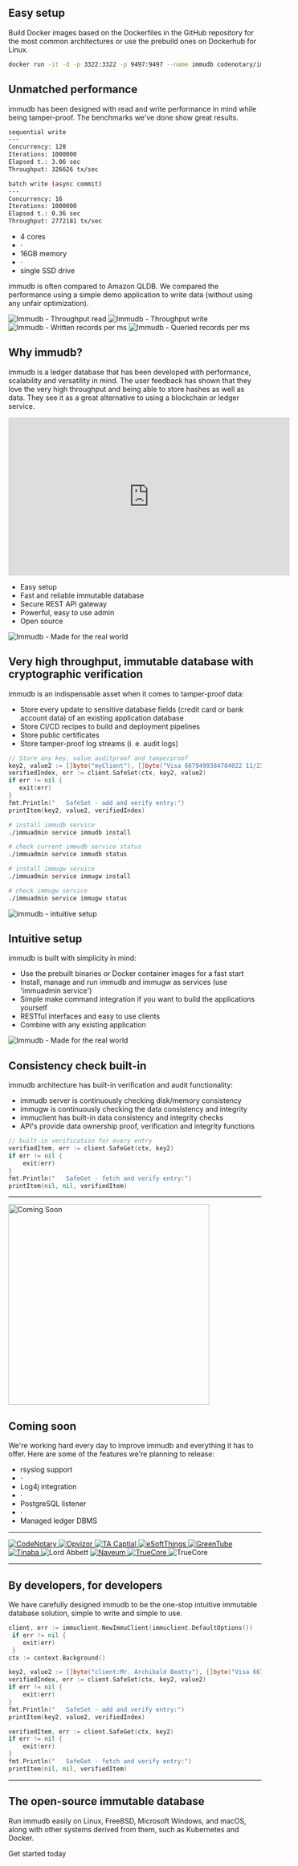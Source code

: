 <page-section id="easy-setup-section">
<i-container>
<i-row>
<i-column>
<h2>Easy setup</h2>
<p>
Build Docker images based on the Dockerfiles in the GitHub repository
for the most common architectures or use the prebuild ones on Dockerhub for Linux.
</p>
</i-column>
</i-row>
<i-row>
<i-column>

~~~bash
docker run -it -d -p 3322:3322 -p 9497:9497 --name immudb codenotary/immudb:latest
~~~

</i-column>
</i-row>
</i-container>    
</page-section>

<page-section class="section _background-gray-10" id="performance">
<i-container>
<i-row>
<i-column>
<div class="section-center _padding-bottom-4">

## Unmatched performance
immudb has been designed with read and write performance in mind while being tamper-proof. The benchmarks we've done show great results.

</div>
</i-column>
</i-row>

<i-row>
<i-column md="6">

~~~bash
sequential write
---
Concurrency: 128
Iterations: 1000000
Elapsed t.: 3.06 sec
Throughput: 326626 tx/sec
~~~

</i-column>
<i-column md="6" class="_margin-top-sm-1 _margin-top-xs-1">

~~~bash
batch write (async commit)
---
Concurrency: 16
Iterations: 1000000
Elapsed t.: 0.36 sec
Throughput: 2772181 tx/sec
~~~

</i-column>
</i-row>

<i-row>
<i-column class="_text-center _padding-top-1 _padding-bottom-6">
<ul class="list -inline _text-muted _font-size-sm">
    <li>4 cores</li>
    <li>&middot;</li>
    <li>16GB memory</li>
    <li>&middot;</li>
    <li>single SSD drive</li>
</ul>
</i-column>
</i-row>

<i-row>
<i-column>
<div class="section-center lead" id="qldb-comparison">
<font-awesome-icon icon="bolt" class="_text-primary" />

immudb is often compared to Amazon QLDB. We compared the performance using a simple demo application to write data (without using any unfair optimization).

</div>
</i-column>
</i-row>
<i-row>
    <i-column md="6">
        <img class="image -responsive" src="/benchmark/throughput_read.png" alt="Immudb - Throughput read" />
    </i-column>
    <i-column md="6">
        <img class="image -responsive" src="/benchmark/throughput_write.png" alt="Immudb - Throughput write" />
    </i-column>
</i-row>
<i-row>
    <i-column md="6">
        <img class="image -responsive" src="/benchmark/exectime.png" alt="Immudb - Written records per ms" />
    </i-column>
    <i-column md="6">
        <img class="image -responsive" src="/benchmark/query_bm.png" alt="Immudb - Queried records per ms" />
    </i-column>
</i-row>
</i-container>
</page-section>

<page-section id="video-section">
<i-container>
<i-row>
<i-column>
<div class="section-center">

## Why immudb?
immudb is a ledger database that has been developed with performance, scalability and versatility in mind. The user feedback has shown that they love the very high throughput and being able to store hashes as well as data. They see it as a great alternative to using a blockchain or ledger service.
        
</div>
</i-column>  
</i-row>
<i-row>
<i-column>        
    <div class="video-features">
        <div class="video">
            <div class="_embed _embed-16by9">
                <iframe width="560" height="315" frameborder="0"
                        src="https://www.youtube.com/embed/rQ4iZAM14m0?controls=0"
                        allow="accelerometer; autoplay; encrypted-media; gyroscope; picture-in-picture"
                        allowfullscreen></iframe>
            </div>
        </div>
        <ul>
            <li>
                <font-awesome-icon icon="check-circle" />
                Easy setup
            </li>
            <li>
                <font-awesome-icon icon="check-circle" />
                Fast and reliable immutable database
            </li>
            <li>
                <font-awesome-icon icon="check-circle" />
                Secure REST API gateway
            </li>
            <li>
                <font-awesome-icon icon="check-circle" />
                Powerful, easy to use admin
            </li>
            <li>
                <font-awesome-icon icon="check-circle" />
                Open source
            </li>
        </ul>
    </div>
</i-column>
</i-row>
</i-container>
</page-section>


<!-- TERMINAL SECTIONS START -->
<page-section id="code-examples">
<i-container>

<!-- TERMINAL SECTION 1 START -->
<i-row class="section _padding-top-0">
<i-column lg="5">
<img src="/features/real-world.svg" alt="Immudb - Made for the real world" />

## Very high throughput, immutable database with cryptographic verification
immudb is an indispensable asset when it comes to tamper-proof data:
- Store every update to sensitive database fields (credit card or bank account data) of an existing application database
- Store CI/CD recipes to build and deployment pipelines
- Store public certificates
- Store tamper-proof log streams (i. e. audit logs) 

</i-column>
<i-column lg="7">
<terminal title="immudb">

~~~go
// Store any key, value auditproof and tamperproof
key2, value2 := []byte("myClient"), []byte("Visa 6679499384784022 11/23")
verifiedIndex, err := client.SafeSet(ctx, key2, value2)
if err != nil {
   exit(err)
}
fmt.Println("   SafeSet - add and verify entry:")
printItem(key2, value2, verifiedIndex)
~~~

</terminal>
</i-column>
</i-row>
<!-- TERMINAL SECTION 1 END -->

<!-- TERMINAL SECTION 2 START -->
<i-row class="section inverse _padding-top-0">
<i-column lg="7">
<terminal title="immudb">

~~~bash
# install immudb service
./immuadmin service immudb install

# check current immudb service status
./immuadmin service immudb status

# install immugw service
./immuadmin service immugw install

# check immugw service
./immuadmin service immugw status
~~~

</terminal>
</i-column>
<i-column lg="5">
<img src="/features/intuitive-setup4.svg" alt="immudb - intuitive setup" />

## Intuitive setup 
immudb is built with simplicity in mind:
- Use the prebuilt binaries or Docker container images for a fast start
- Install, manage and run immudb and immugw as services (use 'immuadmin service')
- Simple make command integration if you want to build the applications yourself
- RESTful interfaces and easy to use clients
- Combine with any existing application 

</i-column>
</i-row>
<!-- TERMINAL SECTION 2 END -->

<!-- TERMINAL SECTION 3 START -->
<i-row>
<i-column lg="5">
<img src="/features/consistency-check2.svg" alt="Immudb - Made for the real world" />
    
## Consistency check built-in
immudb architecture has built-in verification and audit functionality:
- immudb server is continuously checking disk/memory consistency 
- immugw is continuously checking the data consistency and integrity
- immuclient has built-in data consistency and integrity checks
- API's provide data ownership proof, verification and integrity functions

</i-column>
<i-column lg="7">
<terminal title="immudb">

~~~go
// built-in verification for every entry
verifiedItem, err := client.SafeGet(ctx, key2)
if err != nil {
    exit(err)
}
fmt.Println("   SafeGet - fetch and verify entry:")
printItem(nil, nil, verifiedItem)
~~~

</terminal>
</i-column>
</i-row>
<!-- TERMINAL SECTION 3 END -->

</i-container>
</page-section>
<!-- TERMINAL SECTIONS END -->

<hr/>

<page-section id="comingsoon">
<i-container>
<i-row>
<i-column>
<div class="section-center _padding-bottom-4">

<img class="image -responsive _margin-bottom-4" width="400" src="/rocket.jpg" alt="Coming Soon" />

## Coming soon
We're working hard every day to improve immudb and everything it has to offer. Here are some of the features we're planning to release:

</div>
</i-column>
</i-row>
<i-row>
<i-column class="_text-center lead  _font-weight-semibold">
    <ul class="list -inline">
        <li>rsyslog support</li>
        <li class="_text-muted">&middot;</li>
        <li>Log4j integration</li>
        <li class="_text-muted">&middot;</li>
        <li>PostgreSQL listener</li>
        <li class="_text-muted">&middot;</li>
        <li>Managed ledger DBMS</li>
    </ul>
</i-column>
</i-row>
</i-container>
</page-section>

<hr class="_margin-0"/>

<page-section id="usedby">
    <i-container>
        <i-row>
            <i-column>
                <a href="https://codenotary.io" target="_blank">
                    <img src="/logos/codenotary.png" alt="CodeNotary" />
                </a>
                <a href="https://opvizor.com" target="_blank">
                    <img src="/logos/opvizor.png" alt="Opvizor" />
                </a>
                <a href="https://www.ta.capital/" target="_blank" rel="nofollow">
                    <img src="/logos/tacapital.png" alt="TA Captial" />
                </a>
                <a href="https://www.esoftthings.com/en/" target="_blank" rel="nofollow">
                    <img src="/logos/esoftthings.png" alt="eSoftThings" />
                </a>
                <a href="https://www.greentube.com/" target="_blank" rel="nofollow">
                    <img src="/logos/greentube.svg" alt="GreenTube" />
                </a>
                <a href="https://www.tinaba.bancaprofilo.it/" target="_blank" rel="nofollow">
                    <img src="/logos/tinaba.png" alt="Tinaba" />
                </a>
                <a rel="nofollow">
                    <img src="/logos/la-logo.png" alt="Lord Abbett" />
                </a>
                <a href="https://naveum.ch/" target="_blank" rel="nofollow">
                    <img src="/logos/logo_naveum.svg" alt="Naveum" />
                </a>
                <a href="https://truecore.ch/" target="_blank" rel="nofollow">
                    <img src="/logos/logo_truecore.svg" alt="TrueCore" />
                </a>
                <a rel="nofollow">
                    <img src="/logos/rs-logo.svg" alt="TrueCore" />
                </a>
            </i-column>
        </i-row>
    </i-container>
</page-section>

<hr class="_margin-bottom-0" />

<page-section id="code-tabs">
<i-container>
<i-row>
<i-column>
<div class="section-center">

## By developers, for developers
We have carefully designed immudb to be the one-stop intuitive immutable database solution, simple to write and simple to use.

</div>
</i-column>
</i-row>
<i-row class="_margin-top-6">
<i-column>
<i-tabs custom class="-code">
<i-tab title="Connect to immudb">

~~~go
client, err := immuclient.NewImmuClient(immuclient.DefaultOptions())
 if err != nil {
	exit(err)
 }
ctx := context.Background()
~~~

</i-tab>
<i-tab title="Store verified items">

~~~go
key2, value2 := []byte("client:Mr. Archibald Beatty"), []byte("Visa 6679499384784022 11/23")
verifiedIndex, err := client.SafeSet(ctx, key2, value2)
if err != nil {
	exit(err)
}
fmt.Println("   SafeSet - add and verify entry:")
printItem(key2, value2, verifiedIndex)
~~~

</i-tab>
<i-tab title="Get verified items">

~~~go
verifiedItem, err := client.SafeGet(ctx, key2)
if err != nil {
	exit(err)
}
fmt.Println("   SafeGet - fetch and verify entry:")
printItem(nil, nil, verifiedItem)
~~~

</i-tab>
    </i-tabs>
</i-column>
</i-row>
</i-container>
</page-section>

<hr class="_margin-top-0" />

<page-section id="get-started-end">
<i-container>
<i-row>
<i-column>
<div class="section-center">

## The open-source immutable database
Run immudb easily on Linux, FreeBSD, Microsoft Windows, and macOS, along with other systems derived from them, such as Kubernetes and Docker.

</div>
</i-column>
</i-row>
<i-row class="_text-center">
<i-column>
    <i-button variant="primary" size="lg" href="docs/">Get started today</i-button>
</i-column>
</i-row>
</i-container>
</page-section>
